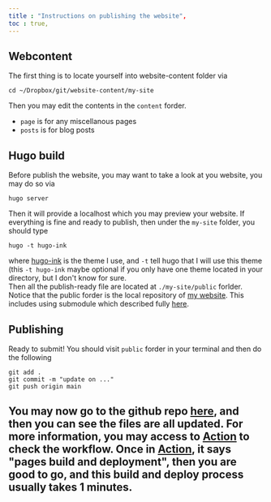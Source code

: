 ```yaml
---
title : "Instructions on publishing the website",
toc : true,
---
```

## Webcontent
The first thing is to locate yourself into website-content folder via 
```shell
cd ~/Dropbox/git/website-content/my-site
```
Then you may edit the contents in the `content` forder.
* `page` is for any miscellanous pages
* `posts` is for blog posts

## Hugo build
Before publish the website, you may want to take a look at you website, you may do so via 
```shell
hugo server 
```
Then it will provide a localhost which you may preview your website. If everything is fine and ready to publish, then under the `my-site` folder, you should type 
```shell
hugo -t hugo-ink
```
where [hugo-ink](https://github.com/knadh/hugo-ink) is the theme I use, and `-t` tell hugo that I will use this theme (this `-t hugo-ink` maybe optional if you only have one theme located in your directory, but I don't know for sure.  
Then all the publish-ready file are located at `./my-site/public` forlder. Notice that the public forder is the local repository of [my website](https://github.com/zhengbo0503/zhengbo0503.github.io). This includes using submodule which described fully [here](https://www.youtube.com/watch?v=LIFvgrRxdt4).

## Publishing
Ready to submit! You should visit `public` forder in your terminal and then do the following
```shell
git add .
git commit -m "update on ..."
git push origin main
```
You may now go to the github repo [here](https://github.com/zhengbo0503/zhengbo0503.github.io), and then you can see the files are all updated. For more information, you may access to [Action](https://github.com/zhengbo0503/zhengbo0503.github.io/actions) to check the workflow. Once in [Action](https://github.com/zhengbo0503/zhengbo0503.github.io/actions), it says "pages build and deployment", then you are good to go, and this build and deploy process usually takes 1 minutes.
---




